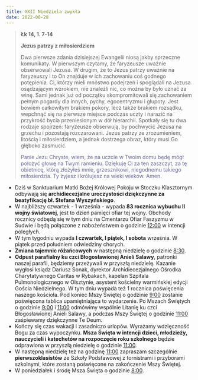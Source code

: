 ```yaml
---
title: XXII Niedziela zwykła
date: 2022-08-28
---
```


> **Łk 14, 1. 7-14**
>
> **Jezus patrzy z miłosierdziem**
>
> Dwa pierwsze zdania dzisiejszej Ewangelii niosą jakby sprzeczne komunikaty. W pierwszym czytamy, że faryzeusze uważnie obserwowali Jezusa. W drugim, że to Jezus patrzy uważnie na faryzeuszy i to On znajduje w ich zachowaniu coś godnego potępienia. Ci, którzy mieli mnóstwo podejrzeń i spoglądali na Jezusa osądzającym wzrokiem, nie znaleźli nic, co można by było uznać za winę. Sami jednak już od początku skompromitowali się zachowaniem pełnym pogardy dla innych, pychy, egocentryzmu i głupoty. Jest bowiem całkowitym brakiem pokory, lecz także brakiem rozsądku, wepchnąć się na pierwsze miejsce podczas uczty i narazić na przykrość bycia przeniesionym w dół hierarchii. Spotkały się tu dwa rodzaje spojrzeń: faryzeusze obserwują, by pochwycić Jezusa na grzechu i pozostają  rozczarowani. Jezus patrzy ze zrozumieniem, litością i miłosierdziem, a jednak dostrzega obraz, który musi Go głęboko zasmucić.
>
> <span style="color: #666699;"> Panie Jezu Chryste, wiem, że na uczcie w Twoim domu będę mógł położyć głowę na Twym ramieniu. Dziękuję Ci za ten zaszczyt, za tę obietnicę, którą złożyłeś mnie, grzesznikowi, niegodnemu takiego miłosierdzia. Ty żyjesz i królujesz na wieki wieków. Amen.
> &nbsp;

- Dziś w Sanktuarium Matki Bożej Królowej Pokoju w Stoczku Klasztornym odbywają się **archidiecezjalne uroczystości dziękczynne za beatyfikację bł. Stefana Wyszyńskiego**.
- W najbliższy czwartek - 1 września - wypada **83 rocznica wybuchu II wojny światowej**, jest to dzień pamięci ofiar tej wojny. Obchody rocznicy odbędą się w tym dniu na Cmentarzu Ofiar Faszyzmu w Sudwie i będą połączone z nabożeństwem o godzinie <u>12:00</u>  w intencji poległych.
- W tym tygodniu wypada **I czwartek, I piątek, I sobota** września. W piątek przed południem odwiedziny chorych.
- **Zmiana tajemnic różańcowych** w następną niedzielę o godzinie <u>8:30</u>.
- **Odpust parafialny ku czci Błogosławionej Anieli Salawy**, patronki naszej parafii, będziemy przeżywali w przyszłą niedzielę. Kazanie wygłosi ksiądz Dariusz Sonak, dyrektor Archidiecezjalnego Ośrodka Charytatywnego Caritas w Rybakach, kapelan Szpitala Pulmonologicznego w Olsztynie, asystent kościelny warmińskiej edycji Gościa Niedzielnego. W tym dniu wypada też 1 rocznica poświęcenia naszego kościoła. Pod koniec Mszy Świętej o godzinie <u>9:00</u> zostanie poświęcona tablica upamiętniająca to wydarzenie. Po Mszach Świętych o godzinie <u>9:00</u> i <u>11:00</u> odmówimy wspólnie Litanię ku czci Błogosławionej Anieli Salawy, a podczas Mszy Świętej o godzinie <u>11:00</u> zaśpiewamy dziękczynne Te Deum.
- Kończy się czas wakacji i zasadniczo urlopów. Wyrażamy wdzięczność Bogu za czas wypoczynku. **Msza Święta w intencji dzieci, młodzieży, nauczycieli i katechetów na rozpoczęcie roku szkolnego** będzie odprawiona w przyszłą niedzielę o godzinie <u>11:00</u>.
- W następną niedzielę też na godzinę <u>11:00</u> zapraszam szczególnie **pierwszoklasistów** ze Szkoły Podstawowej z tornistrami i przyborami szkolnymi, które zostaną poświęcone na zakończenie Mszy Świętej.
- W poniedziałek i środę Msza Święta o godzinie <u>8:00</u>.
